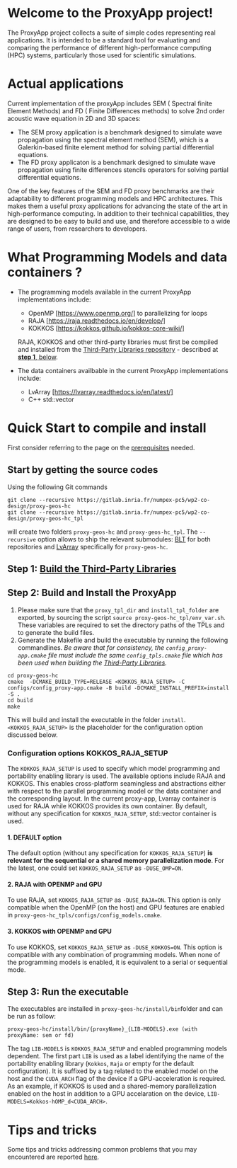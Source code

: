 # Welcome to the  ProxyApp project!

The ProxyApp project  collects a suite of simple codes representing real applications.
It is intended to be a standard tool for evaluating and comparing the performance of different high-performance computing (HPC) systems, particularly those used for scientific simulations.


# Actual applications 

Current implementation of the proxyApp includes SEM ( Spectral finite Element Methods) and FD ( Finite Differences methods) to solve 2nd order acoustic wave equation in 2D and 3D spaces:  
* The SEM proxy application is a benchmark designed to simulate wave propagation using the spectral element method (SEM), which is a Galerkin-based finite element method for solving partial differential equations.  
* The FD proxy applicaton is a benchmark designed to simulate wave propagation using finite differences stencils operators for solving partial differential equations.  

One of the key features of the SEM and FD proxy benchmarks are their adaptability to different programming models and HPC architectures. This makes them a useful proxy applications for advancing the state of the art in high-performance computing. In addition to their technical capabilities, they are designed to be easy to build and use, and therefore accessible to a wide range of users, from researchers to developers.

# What Programming Models and data containers ?

- The programming models available in the current ProxyApp implementations include:  
    * OpenMP [https://www.openmp.org/] to parallelizing for loops  
    * RAJA [https://raja.readthedocs.io/en/develop/]  
    * KOKKOS [https://kokkos.github.io/kokkos-core-wiki/]  
    
    RAJA, KOKKOS and other third-party libraries must first be compiled and installed  from the [Third-Party Libraries repository](https://gitlab.inria.fr/numpex-pc5/wp2-co-design/proxy-geos-hc_tpl) - described at [**step 1**, below](#quick-start-to-compile-and-install).  

- The data containers availbable in the current ProxyApp implementations include:   
    * LvArray [https://lvarray.readthedocs.io/en/latest/]  
    * C++ std::vector  

# Quick Start to compile and install

First consider referring to the page on the [prerequisites](./INSTALL_PREREQUISITES.md) needed.  
## Start by getting the source codes 
Using the following Git commands
```
git clone --recursive https://gitlab.inria.fr/numpex-pc5/wp2-co-design/proxy-geos-hc   
git clone --recursive https://gitlab.inria.fr/numpex-pc5/wp2-co-design/proxy-geos-hc_tpl 
```
will  create two folders `proxy-geos-hc` and `proxy-geos-hc_tpl`. The `--recursive` option allows to ship the relevant submodules: [BLT](https://github.com/LLNL/blt) for both repositories and  [LvArray](https://github.com/GEOS-DEV/LvArray) specifically for  `proxy-geos-hc`.    
## Step 1: [Build the Third-Party Libraries](https://gitlab.inria.fr/numpex-pc5/wp2-co-design/proxy-geos-hc_tpl)

## Step 2: Build and Install the ProxyApp
 
 1. Please make sure that the `proxy_tpl_dir` and `install_tpl_folder` are exported, by sourcing the script `source proxy-geos-hc_tpl/env_var.sh`. These variables are required to set the directory paths of the TPLs and to generate the build files.  
2. Generate the Makefile and build the executable by running the following commandlines. *Be aware that for consistency, the `config_proxy-app.cmake`  file must include the same `config_tpls.cmake` file which has been used when building the [Third-Party Libraries](https://gitlab.inria.fr/numpex-pc5/wp2-co-design/proxy-geos-hc_tpl/).*    

```
cd proxy-geos-hc  
cmake  -DCMAKE_BUILD_TYPE=RELEASE <KOKKOS_RAJA_SETUP> -C configs/config_proxy-app.cmake -B build -DCMAKE_INSTALL_PREFIX=install -S .
cd build  
make 
```
This will build and install the executable in the folder `install`.  `<KOKKOS_RAJA_SETUP>` is the placeholder for the configuration option discussed below.   
 

### Configuration options KOKKOS_RAJA_SETUP

 The `KOKKOS_RAJA_SETUP` is used to specify which model programming and portability enabling library is used. The available options include RAJA and KOKKOS. This enables cross-platform seamingless and abstractions either with respect to the parallel programming model or the data container and the corresponding layout. In the current proxy-app, Lvarray container is used for RAJA while  KOKKOS provides its own container. By default, without any specification for `KOKKOS_RAJA_SETUP`, std::vector container is used.  
#### 1. DEFAULT option
The default option (without any specification for `KOKKOS_RAJA_SETUP`) **is relevant for the sequential or a shared memory parallelization mode**. For the latest, one could set `KOKKOS_RAJA_SETUP` as `-DUSE_OMP=ON`.

#### 2. RAJA  with OPENMP and GPU
To use RAJA, set `KOKKOS_RAJA_SETUP` as `-DUSE_RAJA=ON`. This option is only compatible when the OpenMP (on the host) and GPU features are enabled in `proxy-geos-hc_tpls/configs/config_models.cmake`.  

#### 3. KOKKOS with OPENMP and GPU
To use KOKKOS, set `KOKKOS_RAJA_SETUP` as `-DUSE_KOKKOS=ON`. This option is compatible with any combination of programming models. When none of the programming models is enabled, it is equivalent to a serial or sequential mode. 
## Step 3: Run the executable 
The executables are installed in `proxy-geos-hc/install/bin`folder  and can be run as follow:   
```
proxy-geos-hc/install/bin/{proxyName}_{LIB-MODELS}.exe (with proxyName: sem or fd)
```
The tag `LIB-MODELS` is  `KOKKOS_RAJA_SETUP` and enabled programming models dependent. The first part `LIB` is used as a label identifying the name of the portability enabling library (`Kokkos`, `Raja` or empty for the default configuration). It is suffixed by a tag related to the enabled model on the host and the `CUDA_ARCH` flag of the device if a GPU-acceleration is required.   As an example, if KOKKOS is used and a shared-memory parallelization enabled on the host in addition to a  GPU accelaration on the device,  `LIB-MODELS=Kokkos-hOMP_d<CUDA_ARCH>`.  

# Tips and tricks
Some tips and tricks addressing common problems that you may encountered are reported [here](./TIPS_AND_TRICKS.md).